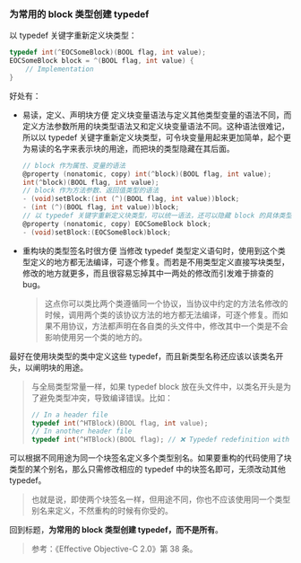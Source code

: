 ### 为常用的 block 类型创建 typedef

以 typedef 关键字重新定义块类型：

```objectivec
typedef int(^EOCSomeBlock)(BOOL flag, int value);
EOCSomeBlock block = ^(BOOL flag, int value) {
    // Implementation
}
```

好处有：

- 易读，定义、声明块方便 
  定义块变量语法与定义其他类型变量的语法不同，而定义方法参数所用的块类型语法又和定义块变量语法不同。这种语法很难记，所以以 typedef 关键字重新定义块类型，可令块变量用起来更加简单，起个更为易读的名字来表示块的用途，而把块的类型隐藏在其后面。

  ```objectivec
  // block 作为属性、变量的语法
  @property (nonatomic, copy) int(^block)(BOOL flag, int value);
  int(^block)(BOOL flag, int value);
  // block 作为方法参数、返回值类型的语法
  - (void)setBlock:(int (^)(BOOL flag, int value))block;
  - (int (^)(BOOL flag, int value))block;
  // 以 typedef 关键字重新定义块类型，可以统一语法，还可以隐藏 block 的具体类型
  @property (nonatomic, copy) EOCSomeBlock block;
  - (void)setBlock:(EOCSomeBlock)block;
  ```

- 重构块的类型签名时很方便 
  当修改 typedef 类型定义语句时，使用到这个类型定义的地方都无法编译，可逐个修复。而若是不用类型定义直接写块类型，修改的地方就更多，而且很容易忘掉其中一两处的修改而引发难于排查的 bug。

  > 这点你可以类比两个类遵循同一个协议，当协议中约定的方法名修改的时候，调用两个类的该协议方法的地方都无法编译，可逐个修复。而如果不用协议，方法都声明在各自类的头文件中，修改其中一个类是不会影响使用另一个类的地方的。

最好在使用块类型的类中定义这些 typedef，而且新类型名称还应该以该类名开头，以阐明块的用途。

> 与全局类型常量一样，如果 typedef block 放在头文件中，以类名开头是为了避免类型冲突，导致编译错误。比如：
>
> ```objectivec
> // In a header file
> typedef int(^HTBlock)(BOOL flag, int value);
> // In another header file
> typedef int(^HTBlock)(BOOL flag); // ❌ Typedef redefinition with different types ('int (^)(BOOL)' vs 'int (^)(BOOL, int)')
> ```

可以根据不同用途为同一个块签名定义多个类型别名。如果要重构的代码使用了块类型的某个别名，那么只需修改相应的 typedef 中的块签名即可，无须改动其他 typedef。

> 也就是说，即使两个块签名一样，但用途不同，你也不应该使用同一个类型别名来定义，不然重构的时候有你受的。

回到标题，**为常用的 block 类型创建 typedef，而不是所有**。

> 参考：《Effective Objective-C 2.0》第 38 条。

